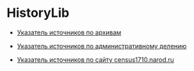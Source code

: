 # HistoryLib

* [Указатель источников по архивам](/Источники/Архивы.md)

* [Указатель источников по административному делению](/Источники/Административное%20деление.md)

* [Указатель источников по сайту census1710.narod.ru](/census1710.md)

